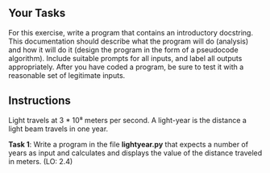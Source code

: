 ## Your Tasks

For this exercise, write a program that contains an introductory docstring. This documentation should describe what the program will do (analysis) and how it will do it (design the program in the form of a pseudocode algorithm). Include suitable prompts for all inputs, and label all outputs appropriately. After you have coded a program, be sure to test it with a reasonable set of legitimate inputs.

## Instructions

Light travels at 3 \* 10⁸ meters per second. A light-year is the distance a light beam travels in one year.

**Task 1**: Write a program in the file **lightyear.py** that expects a number of years as input and calculates and displays the value of the distance traveled in meters. (LO: 2.4)